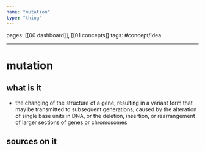 ```yaml
---
name: "mutation"
type: "thing"
---
```

pages: [[00 dashboard]], [[01 concepts]]
tags: #concept/idea

___

# mutation 

## what is it
- the changing of the structure of a gene, resulting in a variant form that may be transmitted to subsequent generations, caused by the alteration of single base units in DNA, or the deletion, insertion, or rearrangement of larger sections of genes or chromosomes

## sources on it